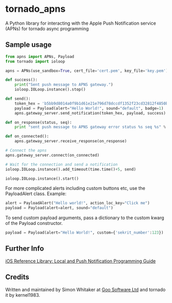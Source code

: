 # tornado_apns

A Python library for interacting with the Apple Push Notification service 
(APNs) for tornado async programming

## Sample usage

```python
from apns import APNs, Payload
from tornado import ioloop

apns = APNs(use_sandbox=True, cert_file='cert.pem', key_file='key.pem')

def success():
    print("Sent push message to APNS gateway.")
    ioloop.IOLoop.instance().stop()

def send():
    token_hex = 'b5bb9d8014a0f9b1d61e21e796d78dccdf1352f23cd32812f4850b87'
    payload = Payload(alert="Hello World!", sound="default", badge=1)
    apns.gateway_server.send_notification(token_hex, payload, success)

def on_response(status, seq):
    print "sent push message to APNS gateway error status %s seq %s" % (status, seq) 

def on_connected():
    apns.gateway_server.receive_response(on_response) 

# Connect the apns
apns.gateway_server.connect(on_connected)

# Wait for the connection and send a notification
ioloop.IOLoop.instance().add_timeout(time.time()+5, send)

ioloop.IOLoop.instance().start()
```

For more complicated alerts including custom buttons etc, use the PayloadAlert 
class. Example:

```python
alert = PayloadAlert("Hello world!", action_loc_key="Click me")
payload = Payload(alert=alert, sound="default")
```

To send custom payload arguments, pass a dictionary to the custom kwarg
of the Payload constructor.

```python
payload = Payload(alert="Hello World!", custom={'sekrit_number':123})
```

## Further Info

[iOS Reference Library: Local and Push Notification Programming Guide][a1]

## Credits

Written and maintained by Simon Whitaker at [Goo Software Ltd][goo] and tornado it by kernel1983.

[a1]:http://developer.apple.com/iphone/library/documentation/NetworkingInternet/Conceptual/RemoteNotificationsPG/Introduction/Introduction.html#//apple_ref/doc/uid/TP40008194-CH1-SW1
[goo]:http://www.goosoftware.co.uk/
